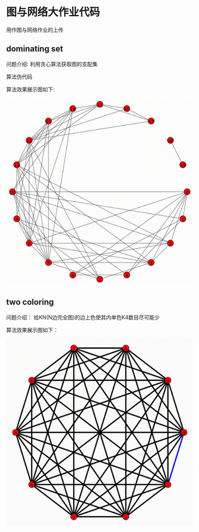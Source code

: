 # 图与网络大作业代码

用作图与网络作业的上传

## dominating set

问题介绍: 利用贪心算法获取图的支配集

算法伪代码

算法效果展示图如下:

![grg20_result](imgs/grg20.gif)

## two coloring

问题介绍： 给KN(N边完全图)的边上色使其内单色K4数目尽可能少

算法效果展示图如下：

![full10_result](imgs/Full10.gif)